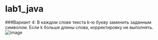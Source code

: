 # lab1_java
###Вариант 4: В каждом слове текста k-ю букву заменить заданным символом. Если k больше длины слова, корректировку не выполнять.
![image](https://github.com/Introvert975/lab1_java/assets/124875856/e0f9c124-abfc-4fbc-a10b-1390a95f37ff)
